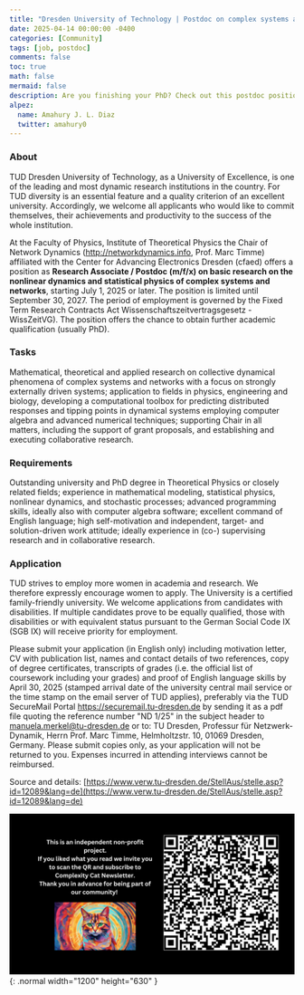 ```yaml
---
title: "Dresden University of Technology | Postdoc on complex systems and networks"
date: 2025-04-14 00:00:00 -0400
categories: [Community]
tags: [job, postdoc]
comments: false
toc: true
math: false
mermaid: false
description: Are you finishing your PhD? Check out this postdoc position at TDU on basic research on the nonlinear dynamics and statistical physics of complex systems and networks.
alpez:
  name: Amahury J. L. Diaz
  twitter: amahury0
---
```

### About 
TUD Dresden University of Technology, as a University of Excellence, is one of the leading and most dynamic research institutions in the country. For TUD diversity is an essential feature and a quality criterion of an excellent university. Accordingly, we welcome all applicants who would like to commit themselves, their achievements and productivity to the success of the whole institution.

At the Faculty of Physics, Institute of Theoretical Physics the Chair of Network Dynamics (http://networkdynamics.info, Prof. Marc Timme) affiliated with the Center for Advancing Electronics Dresden (cfaed) offers a position as **Research Associate / Postdoc (m/f/x) on basic research on the nonlinear dynamics and statistical physics of complex systems and networks**, starting July 1, 2025 or later. The position is limited until September 30, 2027. The period of employment is governed by the Fixed Term Research Contracts Act Wissenschaftszeitvertragsgesetz - WissZeitVG). The position offers the chance to obtain further academic qualification (usually PhD).

### Tasks
Mathematical, theoretical and applied research on collective dynamical phenomena of complex systems and networks with a focus on strongly externally driven systems; application to fields in physics, engineering and biology, developing a computational toolbox for predicting distributed responses and tipping points in dynamical systems employing computer algebra and advanced numerical techniques; supporting Chair in all matters, including the support of grant proposals, and establishing and executing collaborative research.

### Requirements
Outstanding university and PhD degree in Theoretical Physics or closely related fields; experience in mathematical modeling, statistical physics, nonlinear dynamics, and stochastic processes; advanced programming skills, ideally also with computer algebra software; excellent command of English language; high self-motivation and independent, target- and solution-driven work attitude; ideally experience in (co-) supervising research and in collaborative research.

### Application 
TUD strives to employ more women in academia and research. We therefore expressly encourage women to apply. The University is a certified family-friendly university. We welcome applications from candidates with disabilities. If multiple candidates prove to be equally qualified, those with disabilities or with equivalent status pursuant to the German Social Code IX (SGB IX) will receive priority for employment. 

Please submit your application (in English only) including motivation letter, CV with publication list, names and contact details of two references, copy of degree certificates, transcripts of grades (i.e. the official list of coursework including your grades) and proof of English language skills by April 30, 2025 (stamped arrival date of the university central mail service or the time stamp on the email server of TUD applies), preferably via the TUD SecureMail Portal https://securemail.tu-dresden.de by sending it as a pdf file quoting the reference number "ND 1/25" in the subject header to manuela.merkel@tu-dresden.de or to: TU Dresden, Professur für Netzwerk-Dynamik, Herrn Prof. Marc Timme, Helmholtzstr. 10, 01069 Dresden, Germany. Please submit copies only, as your application will not be returned to you. Expenses incurred in attending interviews cannot be reimbursed.

Source and details: [https://www.verw.tu-dresden.de/StellAus/stelle.asp?id=12089&lang=de](https://www.verw.tu-dresden.de/StellAus/stelle.asp?id=12089&lang=de)

![Desktop View](/assets/img/fix/complexity-cat-newsletter.png){: .normal width="1200" height="630" }
